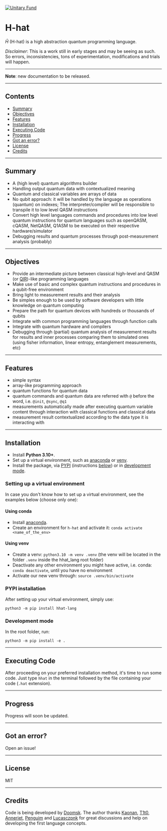 [![Unitary Fund](https://img.shields.io/badge/Supported%20By-UNITARY%20FUND-brightgreen.svg?style=for-the-badge)](http://unitary.fund)
# H-hat

$\hat{H}$ (H-hat) is a high abstraction quantum programming language.

*Disclaimer*: This is a work still in early stages and may be seeing as such. So errors, inconsistencies, tons of experimentation, modifications and trials will happen.

---

**Note**: new documentation to be released.


------
Contents
------
* [Summary](#summary)
* [Objectives](#objectives)
* [Features](#features)
* [Installation](#installation)
* [Executing Code](#executing-code)
* [Progress](#progress)
* [Got an error?](#got-an-error)
* [License](#license)
* [Credits](#credits)


--------
Summary
--------

* A (high level) quantum algorithms builder
* Handling output quantum data with contextualized meaning
* Quantum and classical variables are arrays of data
* No qubit approach: it will be handled by the language as operations (quantum) on indexes; The interpreter/compiler will be responsible to transpile it to low level QASM instructions
* Convert high level languages commands and procedures into low level quantum instructions for quantum languages such as openQASM, cQASM, NetQASM, Q1ASM to be executed on their respective hardware/simulator
* Debugging results and quantum processes through post-measurement analysis (probably)


-----------
Objectives
-----------

* Provide an intermediate picture between classical high-level and QASM (or [QIR](https://www.qir-alliance.org/))-like programming languages
* Make use of basic and complex quantum instructions and procedures in a qubit-free environment
* Bring light to measurement results and their analysis
* Be simples enough to be used by software developers with little knowledge on quantum computing
* Prepare the path for quantum devices with hundreds or thousands of qubits
* Integrate with common programming languages through function calls
* Integrate with quantum hardware and compilers
* Debugging through (partial) quantum analysis of measurement results for results and inner processes comparing them to simulated ones (using fisher information, linear entropy, entanglement measurements, etc)


--------
Features
--------

* simple syntax
* array-like programming approach
* quantum functions for quantum data
* quantum commands and quantum data are referred with `@` before the word, i.e. `@init`, `@sync`, `@q1`
* measurements automatically made after executing quantum variable content through interaction with classical functions and classical data
* measurement result contextualized according to the data type it is interacting with


------
Installation
------

* Install **Python 3.10+**. 
* Set up a virtual environment, such as [anaconda](https://www.anaconda.com/products/individual) or [venv](https://docs.python.org/3/library/venv.html).
* Install the package, via [PYPI](https://pypi.org/) (instructions [below](#pypi-installation)) or in [development mode](#development-mode).

### Setting up a virtual environment

In case you don't know how to set up a virtual environment, see the examples below (choose only one):

#### Using conda

* Install [anaconda](https://www.anaconda.com/products/individual).
* Create an environment for `h-hat` and activate it: `conda activate <name_of_the_env>`

#### Using venv

* Create a venv: `python3.10 -m venv .venv` (the venv will be located in the folder `.venv` inside the hhat_lang root folder)
* Deactivate any other environment you might have active, i.e. conda: `conda deactivate`, until you have no environment
* Activate our new venv through: `source .venv/bin/activate`


### PYPI installation

After setting up your virtual environment, simply use:

```shell
python3 -m pip install hhat-lang
```

### Development mode

In the root folder, run:

```shell
python3 -m pip install -e .
```

-----
Executing Code
-----

After proceeding on your preferred installation method, it's time to run some code. Just type `hhat` in the terminal followed by the file containing your code (`.hat` extension). 

----
Progress
----

Progress will soon be updated.


------
Got an error?
------
Open an issue!


-------
License
-------

MIT

-------
Credits
-------
Code is being developed by [Doomsk](https://github.com/Doomsk). The author thanks [Kaonan](https://github.com/kaosmicadei), [T1t0](https://github.com/adauto6), [Anneriet](https://github.com/anneriet), [Penguim](https://github.com/danilodsp) and [Lucasczpnk](https://github.com/lucasczpnk) for great discussions and help on developing the first language concepts.
